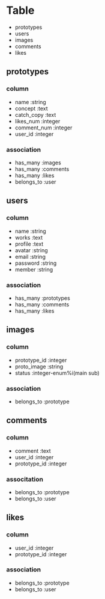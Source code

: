 # Table

* prototypes
* users
* images
* comments
* likes



## prototypes

### column

* name :string
* concept :text
* catch_copy :text
* likes_num :integer
* comment_num :integer
* user_id :integer


### association

* has_many :images
* has_many :comments
* has_many :likes
* belongs_to :user



## users

### column

* name :string
* works :text
* profile :text
* avatar :string
* email :string
* password :string
* member :string

### association

* has_many :prototypes
* has_many :comments
* has_many :likes


## images

### column

* prototype_id :integer
* proto_image :string
* status :integer-enum%i(main sub)

### association

* belongs_to :prototype


## comments

### column

* comment :text
* user_id :integer
* prototype_id :integer

### associtation

* belongs_to :prototype
* belongs_to :user


## likes

### column

* user_id :integer
* prototype_id :integer

### association

* belongs_to :prototype
* belongs_to :user


